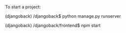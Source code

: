To start a project:

(djangoback) /djangoback$ python manage.py runserver

(djangoback) /djangoback/frontend$ npm start
